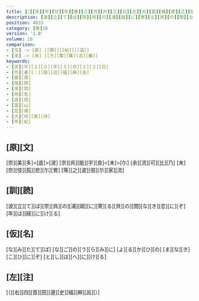 ```yaml
---
title: [（][天][平][廿][年][春][三][月][廾][三][日][左][大][臣][橘][家][之][使][者][造][酒][司][令][史][田]<[邊]>[福][麻][呂][饗][于][守][大][伴][宿][祢][家][持][舘][爰][作][新][歌][并][便][誦][古][詠][各][述][心][緒][）]
description: [波][立][て][ば][奈][呉][の][浦][廻][に][寄][る][貝][の][間][な][き][恋][に][ぞ][年][は][経][に][け][る]
position: 4033
category: [巻]18
version: '1.0'
volume: 18
comparison:
- [弖] -> [底] [[類]][[紀]][[温]]
- [末] -> [未] [[万][葉][集][古][義]]
keywords:
- [天][平][２][０][年][３][月][２][３][日]
- [作][者][：][田][辺][福][麻][呂]
- [宴][席]
- [挨][拶]
- [序][詞]
- [地][名]
- [高][岡]
- [富][山]
- [恋][情]
- [大][伴][家][持]
- [年][紀]
---
```


## [原][文]

[奈][美][多]<[底]>[波] [奈][呉][能][宇][良]<[未]>[尓] [余][流][可][比][乃] [末][奈][伎][孤][悲][尓][曽] [等][之][波][倍][尓][家][流]

## [訓][読]

[波][立][て][ば][奈][呉][の][浦][廻][に][寄][る][貝][の][間][な][き][恋][に][ぞ][年][は][経][に][け][る]

## [仮][名]

[な][み][た][て][ば] [な][ご][の][う][ら][み][に] [よ][る][か][ひ][の] [ま][な][き][こ][ひ][に][ぞ] [と][し][は][へ][に][け][る]

## [左][注]

[（][右][四][首][田][邊][史][福][麻][呂][）]
